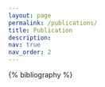 ```yaml
---
layout: page
permalink: /publications/
title: Publication
description: 
nav: true
nav_order: 2
---
```


<!-- _pages/publications.md -->
<div class="publications">

{% bibliography %}

</div>
